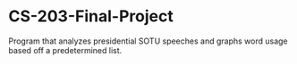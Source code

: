 # CS-203-Final-Project
Program that analyzes presidential SOTU speeches and graphs word usage based off a predetermined list. 
